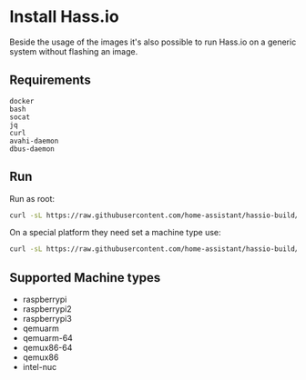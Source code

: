 # Install Hass.io

Beside the usage of the images it's also possible to run Hass.io on a generic system without flashing an image.

## Requirements

```
docker
bash
socat
jq
curl
avahi-daemon
dbus-daemon
```

## Run

Run as root:

```bash
curl -sL https://raw.githubusercontent.com/home-assistant/hassio-build/master/install/hassio_install | bash -s
```

On a special platform they need set a machine type use:

```bash
curl -sL https://raw.githubusercontent.com/home-assistant/hassio-build/master/install/hassio_install | bash -s -- -m MY_MACHINE
```

## Supported Machine types

- raspberrypi
- raspberrypi2
- raspberrypi3
- qemuarm
- qemuarm-64
- qemux86-64
- qemux86
- intel-nuc
